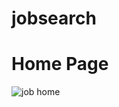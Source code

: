 # jobsearch

# Home Page 
![job home](https://github.com/Tanmay03027/jobsearch/assets/141415173/a172e371-bb09-4faf-9fa2-07432edc92e8)
